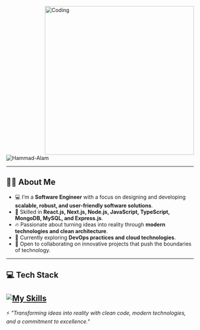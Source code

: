 <img align="right" alt="Coding" width="400" src="https://t3.ftcdn.net/jpg/06/01/17/18/360_F_601171862_l7yZ0wujj8o2SowiKTUsfLEEx8KunYNd.jpg">

<p align="left"> 
  <img src="https://komarev.com/ghpvc/?username=Hammad-Alam&label=Profile%20views&color=0e75b6&style=flat" alt="Hammad-Alam" /> 
</p>

---

## 👨‍💻 About Me

- 💻 I’m a **Software Engineer** with a focus on designing and developing **scalable, robust, and user-friendly software solutions**.  
- 🚀 Skilled in **React.js, Next.js, Node.js, JavaScript, TypeScript, MongoDB, MySQL, and Express.js**.  
- 🔥 Passionate about turning ideas into reality through **modern technologies and clean architecture**.  
- 🌱 Currently exploring **DevOps practices and cloud technologies**.  
- 🤝 Open to collaborating on innovative projects that push the boundaries of technology.  

---

## 💻 Tech Stack

[![My Skills](https://skillicons.dev/icons?i=react,nodejs,ts,js,nextjs,docker,mysql,mongodb,prisma,git,github,vercel,vscode,tailwind,express,aws,postgresql,redux,postman,python,linux&theme=dark)](https://skillicons.dev)
---

⚡ *"Transforming ideas into reality with clean code, modern technologies, and a commitment to excellence."*
